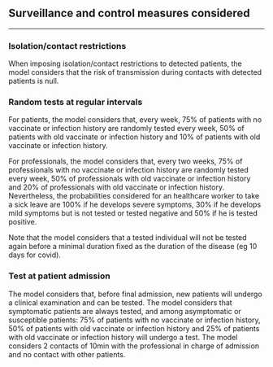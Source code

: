 ## Surveillance and control measures considered
***
### Isolation/contact restrictions

When imposing isolation/contact restrictions to detected patients, the model considers that the risk of transmission during contacts with detected patients is null.

### Random tests at regular intervals

For patients, the model considers that, every week, 75% of patients with no vaccinate or infection history are randomly tested every week, 50% of patients with old vaccinate or infection history and 10% of patients with old vaccinate or infection history.

For professionals, the model considers that, every two weeks, 75% of professionals with no vaccinate or infection history are randomly tested every week, 50% of professionals with old vaccinate or infection history and 20% of professionals with old vaccinate or infection history.
Nevertheless, the probabilities considered for an healthcare worker to take a sick leave are 100% if he develops severe symptoms, 30% if he develops mild symptoms but is not tested or tested negative and 50% if he is tested positive.

Note that the model considers that a tested individual will not be tested again before a minimal duration fixed as the duration of the disease (eg 10 days for covid).


### Test at patient admission

The model considers that, before final admission, new patients will undergo a clinical examination and can be tested. The model considers that symptomatic patients are always tested, and among asymptomatic or susceptible patients: 75% of patients with no vaccinate or infection history, 50% of patients with old vaccinate or infection history and 25% of patients with old vaccinate or infection history will undergo a test. The model considers 2 contacts of 10min with the professional in charge of admission and no contact with other patients.
